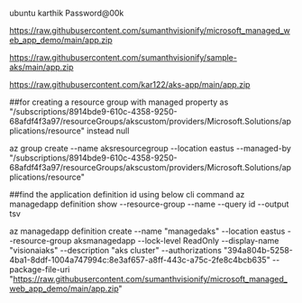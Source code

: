 
ubuntu
karthik
Password@00k

https://raw.githubusercontent.com/sumanthvisionify/microsoft_managed_web_app_demo/main/app.zip

https://raw.githubusercontent.com/sumanthvisionify/sample-aks/main/app.zip


https://raw.githubusercontent.com/kar122/aks-app/main/app.zip

##for creating a resource group with managed property as "/subscriptions/8914bde9-610c-4358-9250-68afdf4f3a97/resourceGroups/akscustom/providers/Microsoft.Solutions/applications/resource" instead null

az group create --name aksresourcegroup --location eastus --managed-by "/subscriptions/8914bde9-610c-4358-9250-68afdf4f3a97/resourceGroups/akscustom/providers/Microsoft.Solutions/applications/resource"


##find the application definition id using below cli command
az managedapp definition show --resource-group <resource-group-name> --name <service-catalog-definition-name> --query id --output tsv



az managedapp definition create --name "managedaks" --location eastus --resource-group aksmanagedapp --lock-level ReadOnly --display-name "visionaiaks" --description "aks cluster" --authorizations "394a804b-5258-4ba1-8ddf-1004a747994c:8e3af657-a8ff-443c-a75c-2fe8c4bcb635" --package-file-uri "https://raw.githubusercontent.com/sumanthvisionify/microsoft_managed_web_app_demo/main/app.zip"





